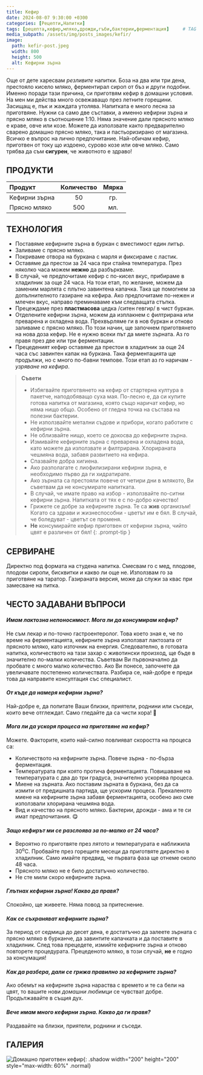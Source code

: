 ```yaml
---
title: Кефир
date: 2024-08-07 9:30:00 +0300
categories: [Рецепти,Напитки]
tags: [рецепта,кефир,мляко,дрожди,гъби,бактерии,ферментация]     # TAG names should always be lowercase
media_subpath: /assets/img/posts_images/kefir/
image:
  path: kefir-post.jpeg
  width: 800
  height: 500
  alt: Кефирни зърна
---
```


Още от дете харесвам *резливите* напитки. Боза на два или три дена, престояло кисело мляко, ферментирал сироп от бъз и други подобни. Именно поради тази причина, си приготвям кефир в домашни условия. На мен ми действа много освежаващо през летните горещини. Засищащ е, пък и жаждата утолява. Напитката е много лесна за приготвяне. Нужни са само две съставки, а именно кефирни зърна и прясно мляко в съотношение 1:10. Няма значение дали прясното мляко е краве, овче или козе. Можете да използвате както предварително сварено домашно прясно мляко, така и пастьоризирано от магазина. Всичко е въпрос на лично предпочитание. Най-обичам кефир, приготвен от току що издоено, сурово козе или овче мляко. Само трябва да съм **сигурен**, че животното е здраво!

## **ПРОДУКТИ**

| Продукт                    |Количество  |Мярка   |
|:---------------------------|:----------:|:------:|
|Кефирни зърна               |50          |гр.     |
|Прясно мляко                |500         |мл.     |

## **ТЕХНОЛОГИЯ**

- Поставяме кефирните зърна в буркан с вместимост един литър.
- Заливаме с прясно мляко.
- Покриваме отвора на буркана с марля и фиксираме с ластик.
- Оставяме да престои за 24 часа при стайна температура. През няколко часа можем **нежно** да разбъркваме.
- В случай, че предпочитаме кефир с по-кисел вкус, прибираме в хладилник за още 24 часа. На този етап, по желание, можем да заменим марлята с плътно завинтена капачка. Така ще помогнем за допълнителното газиране на кефира. Ако предпочитаме по-нежен и млечен вкус, направо преминаваме към следващата стъпка.
- Прецеждаме през **пластмасова** цедка /ситен гевгир/ в чист буркан.
- Отделените кефирни зърна, можем да изплакнем с филтрирана или преварена и охладена вода. Прехвърляме ги в нов буркан и отново заливаме с прясно мляко. По този начин, ще започнем приготвянето на нова доза кефир. Не е нужно всеки път да миете зърната. Аз го правя през две или три ферментации.
- Прецеденият кефир оставяме да престои в хладилник за още 24 часа със завинтен капак на буркана. Така ферментацията ще продължи, но с много по-бавни темпове. Този етап аз го наричам - *узряване на кефира*.

> **Съвети**
>
> - Избягвайте приготвянето на кефир от стартерна култура в пакетче, наподобяващо суха мая. По-лесно е, да си купите готова напитка от магазина, която също наричат кефир, но няма нищо общо. Особено от гледна точка на състава на полезни бактерии.
> - Не използвайте метални съдове и прибори, когато работите с кефирни зърна.
> - Не облизвайте нищо, което се докосва до кефирните зърна.
> - Измивайте кефирните зърна с преварена и охладена вода, като можете да използвате и филтрирана. Хлорираната чешмяна вода, забавя развитието на кефира.
> - Спазвайте добра хигиена.
> - Ако разполагате с лиофилизирани кефирни зърна, е необходимо първо да ги хидратирате.
> - Ако зърната са престояли повече от четири дни в млякото, Ви съветвам да не консумирате напитката.
> - В случай, че имате право на избор - използвайте по-ситни кефирни зърна. Напитката от тях е с по-добро качество!
> - Грижете се добре за кефирните зърна. Те са **жив** организъм! Когато са здрави и жизнеспособни - цветът им е бял. В случай, че боледуват - цветът се променя.
> - **Не** консумирайте кефир приготвен от кефирни зърна, чийто цвят е различен от бял!
{: .prompt-tip }

## **СЕРВИРАНЕ**

Директно под формата на студена напитка. Смесвам го с мед, плодове, плодови сиропи, бисквитки и какво ли още не. Използвам го за приготвяне на таратор. Газираната версия, може да служи за квас при замесване на питка.

## **ЧЕСТО ЗАДАВАНИ ВЪПРОСИ**

#### *Имам лактозна непоносимост. Мога ли да консумирам кефир?*

Не съм лекар и по-точно гастроентеролог. Това което зная е, че по време на ферментацията, кефирните зърна използват лактозата от прясното мляко, като източник на енергия. Следователно, в готовата напитка, количеството на тази захар с животински произход, ще бъде в значително по-малки количества. Съветвам Ви първоначално да пробвате с много малко количество. Ако Ви понесе, започнете да увеличавате постепенно количествата. Разбира се, най-добре е преди това да направите консултация със специалист.

#### *От къде да намеря кефирни зърна?*

Най-добре е, да попитате Ваши близки, приятели, роднини или съседи, които вече отглеждат. Само гледайте да са чисти хора! 🧐

#### *Мога ли да ускоря процеса на приготвяне на кефир?*

Можете. Факторите, които най-силно повлияват скоростта на процеса са:

- Количеството на кефирните зърна. Повече зърна - по-бърза ферментация.
- Температурата при която протича ферментацията. Повишаване на температурата с два до три градуса, значително ускорява процеса.
- Миене на зърната. Ако поставим зърната в буркана, без да са измити от предишната партида, ще ускорим процеса. Прекаленото миене на кефирните зърна забавя ферментацията, особено ако сме използвали хлорирана чешмяна вода.
- Вид и качество на прясното мляко. Бактерии, дрожди - ама и те си имат предпочитания. 😋

#### *Защо кефирът ми се разслоява за по-малко от 24 часа?*

- Вероятно го приготвяте през лятото и температурата е наближила 30<sup>o</sup>C. Пробвайте през горещите месеци да приготвяте директно в хладилник. Само имайте предвид, че първата фаза ще отнеме около 48 часа.
- Прясното мляко не е било достатъчно количество.
- Не сте мили скоро кефирните зърна.

#### *Глътнах кефирни зърна! Какво да правя?*

Спокойно, ще живеете. Няма повод за притеснение.

#### *Как се съхраняват кефирните зърна?*

За период от седмица до десет дена, е достатъчно да залеете зърната с прясно мляко в бурканче, да завинтите капачката и да поставите в хладилник. След това прецедете, измийте кефирните зърна и отново повторете процедурата. Прецеденото мляко, в този случай, **не** е годно за консумация!

#### *Как да разбера, дали се грижа правилно за кефирните зърна?*

Ако обемът на кефирните зърна нараства с времето и те са бели на цвят, то вашите нови *домашни любимци* се чувстват добре. Продължавайте в същия дух.

#### *Вече имам много кефирни зърна. Какво да ги правя?*

Раздавайте на близки, приятели, роднини и съседи.

## **ГАЛЕРИЯ**

![Домашно приготвен кефир](kefir-01.jpeg){: .shadow width="200" height="200" style="max-width: 60%" .normal}
